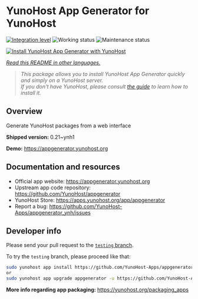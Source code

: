 <!--
N.B.: This README was automatically generated by <https://github.com/YunoHost/apps/tree/master/tools/readme_generator>
It shall NOT be edited by hand.
-->

# YunoHost App Generator for YunoHost

[![Integration level](https://apps.yunohost.org/badge/integration/appgenerator)](https://ci-apps.yunohost.org/ci/apps/appgenerator/)
![Working status](https://apps.yunohost.org/badge/state/appgenerator)
![Maintenance status](https://apps.yunohost.org/badge/maintained/appgenerator)

[![Install YunoHost App Generator with YunoHost](https://install-app.yunohost.org/install-with-yunohost.svg)](https://install-app.yunohost.org/?app=appgenerator)

*[Read this README in other languages.](./ALL_README.md)*

> *This package allows you to install YunoHost App Generator quickly and simply on a YunoHost server.*  
> *If you don't have YunoHost, please consult [the guide](https://yunohost.org/install) to learn how to install it.*

## Overview

Generate YunoHost packages from a web interface


**Shipped version:** 0.21~ynh1

**Demo:** <https://appgenerator.yunohost.org>
## Documentation and resources

- Official app website: <https://appgenerator.yunohost.org>
- Upstream app code repository: <https://github.com/YunoHost/appgenerator>
- YunoHost Store: <https://apps.yunohost.org/app/appgenerator>
- Report a bug: <https://github.com/YunoHost-Apps/appgenerator_ynh/issues>

## Developer info

Please send your pull request to the [`testing` branch](https://github.com/YunoHost-Apps/appgenerator_ynh/tree/testing).

To try the `testing` branch, please proceed like that:

```bash
sudo yunohost app install https://github.com/YunoHost-Apps/appgenerator_ynh/tree/testing --debug
or
sudo yunohost app upgrade appgenerator -u https://github.com/YunoHost-Apps/appgenerator_ynh/tree/testing --debug
```

**More info regarding app packaging:** <https://yunohost.org/packaging_apps>
